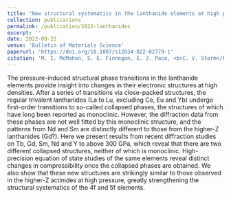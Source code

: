 ```yaml
---
title: "New structural systematics in the lanthanide elements at high pressure"
collection: publications
permalink: /publication/2022-lanthanides
excerpt: ''
date: 2022-09-22
venue: 'Bulletin of Materials Science'
paperurl: 'https://doi.org/10.1007/s12034-022-02779-1'
citation: 'M. I. McMahon, S. E. Finnegan, E. J. Pace, <b>C. V. Storm</b>, M. G. Stevenson, S. G. Macleod, E. Plekhanov, N. Bonini, C. Weber. <i>New structural systematics in the lanthanide elements at high pressure</i>, Bulletin of Materials Science 45, 4 (2022).'
---
```


The pressure-induced structural phase transitions in the lanthanide elements provide insight into changes in their electronic structures at high densities. After a series of transitions via close-packed structures, the regular trivalent lanthanides (La to Lu, excluding Ce, Eu and Yb) undergo first-order transitions to so-called collapsed phases, the structures of which have long been reported as monoclinic. However, the diffraction data from these phases are not well fitted by this monoclinic structure, and the patterns from Nd and Sm are distinctly different to those from the higher-Z lanthanides (Gd?). Here we present results from recent diffraction studies on Tb, Gd, Sm, Nd and Y to above 300 GPa, which reveal that there are two different collapsed structures, neither of which is monoclinic. High-precision equation of state studies of the same elements reveal distinct changes in compressibility once the collapsed phases are obtained. We also show that these new structures are strikingly similar to those observed in the higher-Z actinides at high pressure, greatly strengthening the structural systematics of the 4f and 5f elements.